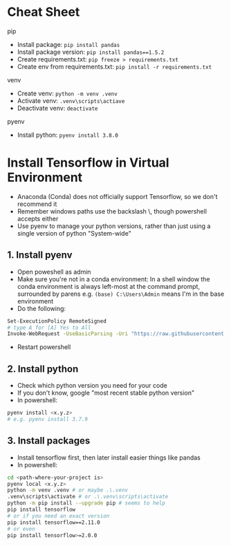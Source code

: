 # Cheat Sheet
pip
- Install package: `pip install pandas`
- Install package version: `pip install pandas==1.5.2`
- Create requirements.txt: `pip freeze > requirements.txt`
- Create env from requirements.txt: `pip install -r requirements.txt`

venv
- Create venv: `python -m venv .venv`
- Activate venv: `.venv\scripts\actiave`
- Deactivate venv: `deactivate`

pyenv
- Install python: `pyenv install 3.8.0`


# Install Tensorflow in Virtual Environment
- Anaconda (Conda) does not officially support Tensorflow, so we don't recommend it
- Remember windows paths use the backslash \\, though powershell accepts either
- Use pyenv to manage your python versions, rather than just using a single version of python "System-wide" 

## 1. Install pyenv
- Open poweshell as admin
- Make sure you're not in a conda environment: In a shell window the conda environment is always left-most at the command prompt, surrounded by parens e.g. `(base) C:\Users\Admin` means I'm in the base environment
- Do the following:
 ```bash
 Set-ExecutionPolicy RemoteSigned
 # type A for [A] Yes to All
 Invoke-WebRequest -UseBasicParsing -Uri "https://raw.githubusercontent.com/pyenv-win/pyenv-win/master/pyenv-win/install-pyenv-win.ps1" -OutFile "./install-pyenv-win.ps1"; &"./install-pyenv-win.ps1"
 ```
 - Restart powershell
   
## 2. Install python
 - Check which python version you need for your code
 - If you don't know, google "most recent stable python version"
 - In powershell:
 ```bash
 pyenv install <x.y.z>
 # e.g. pyenv install 3.7.9
 ```

## 3. Install packages
- Install tensorflow first, then later install easier things like pandas
- In powershell:
 ```bash
 cd <path-where-your-project is>
 pyenv local <x.y.z>
 python -m venv .venv # or maybe .\.venv
 .venv\scripts\activate # or .\.venv\scripts\activate
 python -m pip install --upgrade pip # seems to help
 pip install tensorflow
 # or if you need an exact version
 pip install tensorflow==2.11.0
 # or even
 pip install tensorflow>=2.0.0
 ```
